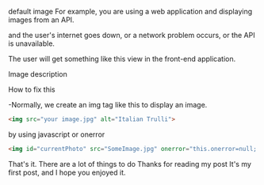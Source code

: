default image
For example, you are using a web application and displaying images from an API.

and the user's internet goes down, or a network problem occurs, or the API is unavailable.

The user will get something like this view in the front-end application.

Image description

How to fix this

 -Normally, we create an img tag like this to display an image.
```html
<img src="your image.jpg" alt="Italian Trulli">
```
by using javascript or onerror
```html
<img id="currentPhoto" src="SomeImage.jpg" onerror="this.onerror=null; this.src='Default.jpg'" alt="" width="100" height="120">
```

That's it. There are a lot of things to do  Thanks for reading my post It's my first post, and I hope you enjoyed it.
